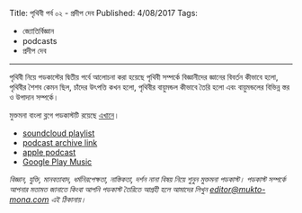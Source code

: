 Title: পৃথিবী পর্ব ০২ - প্রদীপ দেব
Published: 4/08/2017
Tags:
  - জ্যোতির্বিজ্ঞান
  - podcasts
  - প্রদীপ দেব
---
পৃথিবী নিয়ে পডকাস্টের দ্বিতীয় পর্বে আলোচনা করা হয়েছে পৃথিবী সম্পর্কে বিজ্ঞানীদের জ্ঞানের বিবর্তন কীভাবে হলো, পৃথিবীর শৈশব কেমন ছিল, চাঁদের উৎপত্তি কখন হলো, পৃথিবীর বায়ুমন্ডল কীভাবে তৈরি হলো এবং বায়ুমন্ডলের বিভিন্ন স্তর ও উপাদান সম্পর্কে।

মুক্তমনা বাংলা ব্লগে পডকাস্টটি রয়েছে [এখানে](https://drive.google.com/file/d/1XOyuABy5c8eEKhsazRS2ajP9V-xc9Sq-)।

- [soundcloud playlist](https://soundcloud.com/mukto-mona)
- [podcast archive link](http://web.archive.org/web/20191023151006/http://podcast.mukto-mona.com)
- [apple podcast](https://podcasts.apple.com/us/podcast/id1212085883)
- [Google Play Music](https://play.google.com/music/listen#/ps/Izc4javhi5igs66olhdfex42cxa)

_বিজ্ঞান, যুক্তি, মানবতাবাদ, ধর্মনিরপেক্ষতা, নাস্তিকতা, দর্শন নানা বিষয় নিয়ে শুনুন মুক্তমনা পডকাস্ট। পডকাস্ট সম্পর্কে আপনার মতামত জানাতে কিংবা আপনি পডকাস্ট তৈরিতে আগ্রহী হলে আমাদের লিখুন editor@mukto-mona.com এই ঠিকানায়।_
